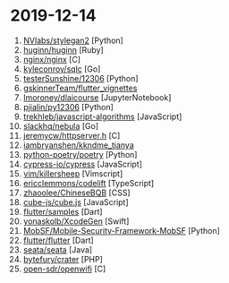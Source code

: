 # 2019-12-14

1. [NVlabs/stylegan2](https://github.com/NVlabs/stylegan2 "StyleGAN2 - Official TensorFlow Implementation") [Python]
2. [huginn/huginn](https://github.com/huginn/huginn "Create agents that monitor and act on your behalf. Your agents are standing by!") [Ruby]
3. [nginx/nginx](https://github.com/nginx/nginx "An official read-only mirror of http://hg.nginx.org/nginx/ which is updated hourly. Pull requests on GitHub cannot be accepted and will be automatically closed. The proper way to submit changes to nginx is via the nginx development mailing list, see http://nginx.org/en/docs/contributing_changes.html") [C]
4. [kyleconroy/sqlc](https://github.com/kyleconroy/sqlc "Generate type safe Go from SQL") [Go]
5. [testerSunshine/12306](https://github.com/testerSunshine/12306 "12306智能刷票，订票") [Python]
6. [gskinnerTeam/flutter_vignettes](https://github.com/gskinnerTeam/flutter_vignettes "A collection of fun Flutter experiments, created by gskinner, in partnership with Google.") 
7. [lmoroney/dlaicourse](https://github.com/lmoroney/dlaicourse "Notebooks for learning deep learning") [JupyterNotebook]
8. [pjialin/py12306](https://github.com/pjialin/py12306 "🚂 12306 购票助手，支持集群，多账号，多任务购票以及 Web 页面管理") [Python]
9. [trekhleb/javascript-algorithms](https://github.com/trekhleb/javascript-algorithms "📝 Algorithms and data structures implemented in JavaScript with explanations and links to further readings") [JavaScript]
10. [slackhq/nebula](https://github.com/slackhq/nebula "A scalable overlay networking tool with a focus on performance, simplicity and security") [Go]
11. [jeremycw/httpserver.h](https://github.com/jeremycw/httpserver.h "Single header library for writing non-blocking HTTP servers in C") [C]
12. [iambryanshen/kkndme_tianya](https://github.com/iambryanshen/kkndme_tianya "天涯 kkndme 神贴聊房价") 
13. [python-poetry/poetry](https://github.com/python-poetry/poetry "Python dependency management and packaging made easy.") [Python]
14. [cypress-io/cypress](https://github.com/cypress-io/cypress "Fast, easy and reliable testing for anything that runs in a browser.") [JavaScript]
15. [vim/killersheep](https://github.com/vim/killersheep "Silly game for Vim 8.2") [Vimscript]
16. [ericclemmons/codelift](https://github.com/ericclemmons/codelift "A No Code GUI for your existing React code.") [TypeScript]
17. [zhaoolee/ChineseBQB](https://github.com/zhaoolee/ChineseBQB "🇨🇳Chinese sticker pack,More joy / 表情包的博物馆, Github最有毒的仓库, 中国表情包大集合, 聚欢乐~") [CSS]
18. [cube-js/cube.js](https://github.com/cube-js/cube.js "📊 Cube.js - Open Source Analytics Framework") [JavaScript]
19. [flutter/samples](https://github.com/flutter/samples "A collection of Flutter examples and demos.") [Dart]
20. [yonaskolb/XcodeGen](https://github.com/yonaskolb/XcodeGen "A Swift command line tool for generating your Xcode project") [Swift]
21. [MobSF/Mobile-Security-Framework-MobSF](https://github.com/MobSF/Mobile-Security-Framework-MobSF "Mobile Security Framework (MobSF) is an automated, all-in-one mobile application (Android/iOS/Windows) pen-testing, malware analysis and security assessment framework capable of performing static and dynamic analysis.") [Python]
22. [flutter/flutter](https://github.com/flutter/flutter "Flutter makes it easy and fast to build beautiful mobile apps.") [Dart]
23. [seata/seata](https://github.com/seata/seata "🔥 Seata is an easy-to-use, high-performance, open source distributed transaction solution.") [Java]
24. [bytefury/crater](https://github.com/bytefury/crater "Free & Open Source Invoice App for Freelancers & Small Businesses") [PHP]
25. [open-sdr/openwifi](https://github.com/open-sdr/openwifi "open-source Wi-Fi baseband chip/FPGA design") [C]
